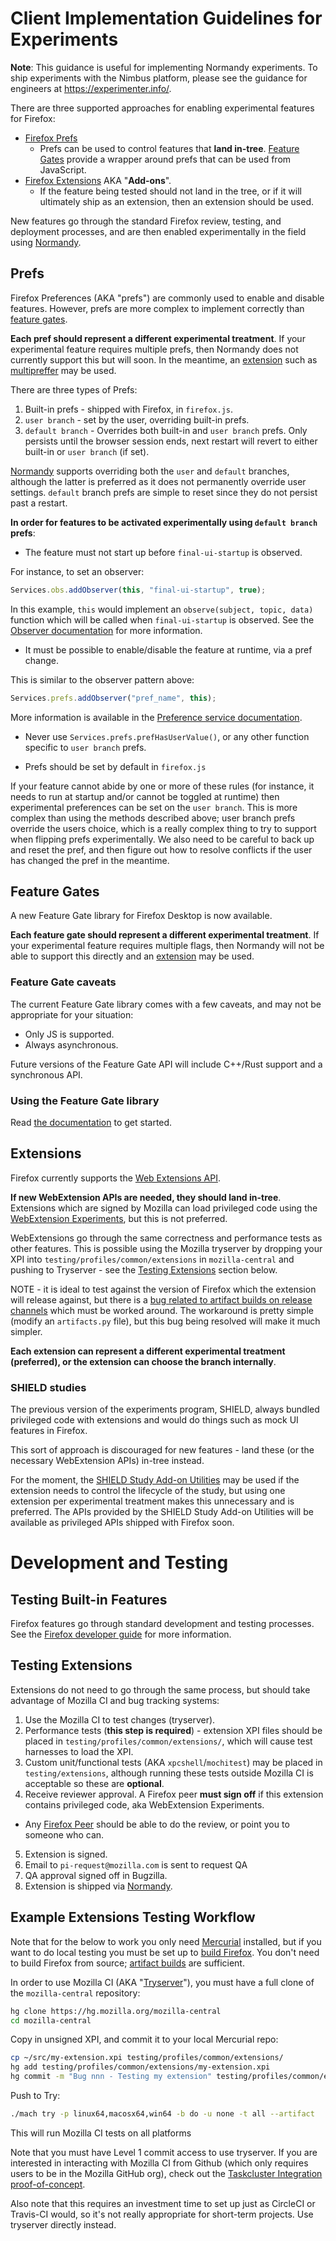 # Client Implementation Guidelines for Experiments

**Note**: This guidance is useful for implementing Normandy experiments. To ship experiments with the Nimbus platform, please see the guidance for engineers at <https://experimenter.info/>.

There are three supported approaches for enabling experimental features for Firefox:

- [Firefox Prefs](#prefs)
  - Prefs can be used to control features that **land in-tree**.
    [Feature Gates](#feature-gates) provide a wrapper around prefs that can be used from JavaScript.
- [Firefox Extensions](#extensions) AKA "**Add-ons**".
  - If the feature being tested should not land in the tree, or if it will ultimately ship as an extension, then an extension should be used.

New features go through the standard Firefox review, testing, and deployment processes, and are then enabled experimentally in the field using [Normandy][normandy-docs].

## Prefs

Firefox Preferences (AKA "prefs") are commonly used to enable and disable features. However, prefs are more complex to implement correctly than [feature gates](#feature-gates).

**Each pref should represent a different experimental treatment**. If your experimental feature requires multiple prefs, then Normandy does not currently support this but will soon. In the meantime, an [extension](#extensions) such as [multipreffer][multipreffer-docs] may be used.

There are three types of Prefs:

1. Built-in prefs - shipped with Firefox, in `firefox.js`.
2. `user branch` - set by the user, overriding built-in prefs.
3. `default branch` - Overrides both built-in and `user branch` prefs. Only persists until the browser session ends, next restart will revert to either built-in or `user branch` (if set).

[Normandy][normandy-docs] supports overriding both the `user` and `default` branches, although the latter is preferred as it does not permanently override user settings. `default` branch prefs are simple to reset since they do not persist past a restart.

**In order for features to be activated experimentally using `default branch` prefs**:

- The feature must not start up before `final-ui-startup` is observed.

For instance, to set an observer:

```js
Services.obs.addObserver(this, "final-ui-startup", true);
```

In this example, `this` would implement an `observe(subject, topic, data)` function which will be called when `final-ui-startup` is observed. See the [Observer documentation][observer-docs] for more information.

- It must be possible to enable/disable the feature at runtime, via a pref change.

This is similar to the observer pattern above:

```js
Services.prefs.addObserver("pref_name", this);
```

More information is available in the [Preference service documentation][pref-service-docs].

- Never use `Services.prefs.prefHasUserValue()`, or any other function specific to `user branch` prefs.

- Prefs should be set by default in `firefox.js`

If your feature cannot abide by one or more of these rules (for instance, it needs to run at startup and/or cannot be toggled at runtime) then experimental preferences can be set on the `user branch`. This is more complex than using the methods described above; user branch prefs override the users choice, which is a really complex thing to try to support when flipping prefs experimentally. We also need to be careful to back up and reset the pref, and then figure out how to resolve conflicts if the user has changed the pref in the meantime.

## Feature Gates

A new Feature Gate library for Firefox Desktop is now available.

**Each feature gate should represent a different experimental treatment**. If your experimental feature requires multiple flags, then Normandy will not be able to support this directly and an [extension](#extensions) may be used.

### Feature Gate caveats

The current Feature Gate library comes with a few caveats, and may not be appropriate for your situation:

- Only JS is supported.
- Always asynchronous.

Future versions of the Feature Gate API will include C++/Rust support and a synchronous API.

### Using the Feature Gate library

Read [the documentation][feature-gate-docs] to get started.

## Extensions

Firefox currently supports the [Web Extensions API](https://developer.mozilla.org/en-US/docs/Mozilla/Add-ons/WebExtensions).

**If new WebExtension APIs are needed, they should land in-tree**. Extensions which are signed by Mozilla can load privileged code using the [WebExtension Experiments](https://firefox-source-docs.mozilla.org/toolkit/components/extensions/webextensions/index.html), but this is not preferred.

WebExtensions go through the same correctness and performance tests as other features. This is possible using the Mozilla tryserver by dropping your XPI into `testing/profiles/common/extensions` in `mozilla-central` and pushing to Tryserver - see the [Testing Extensions](#testing-extensions) section below.

NOTE - it is ideal to test against the version of Firefox which the extension will release against, but there is a [bug related to artifact builds on release channels][artifact-bug] which must be worked around. The workaround is pretty simple (modify an `artifacts.py` file), but this bug being resolved will make it much simpler.

**Each extension can represent a different experimental treatment (preferred), or the extension can choose the branch internally**.

### SHIELD studies

The previous version of the experiments program, SHIELD, always bundled privileged code with extensions and would do things such as mock UI features in Firefox.

This sort of approach is discouraged for new features - land these (or the necessary WebExtension APIs) in-tree instead.

For the moment, the [SHIELD Study Add-on Utilities](https://github.com/mozilla/shield-studies-addon-utils/) may be used if the extension needs to control the lifecycle of the study, but using one extension per experimental treatment makes this unnecessary and is preferred. The APIs provided by the SHIELD Study Add-on Utilities will be available as privileged APIs shipped with Firefox soon.

# Development and Testing

## Testing Built-in Features

Firefox features go through standard development and testing processes. See the [Firefox developer guide][firefox-dev-docs] for more information.

## Testing Extensions

Extensions do not need to go through the same process, but should take advantage of Mozilla CI and bug tracking systems:

1. Use the Mozilla CI to test changes (tryserver).
2. Performance tests (**this step is required**) - extension XPI files should be placed in `testing/profiles/common/extensions/`, which will cause test harnesses to load the XPI.
3. Custom unit/functional tests (AKA `xpcshell`/`mochitest`) may be placed in `testing/extensions`, although running these tests outside Mozilla CI is acceptable so these are **optional**.
4. Receive reviewer approval. A Firefox peer **must sign off** if this extension contains privileged code, aka WebExtension Experiments.

- Any [Firefox Peer][firefox-peer-list] should be able to do the review, or point you to someone who can.

5. Extension is signed.
6. Email to `pi-request@mozilla.com` is sent to request QA
7. QA approval signed off in Bugzilla.
8. Extension is shipped via [Normandy][normandy-docs].

## Example Extensions Testing Workflow

Note that for the below to work you only need [Mercurial][mercurial] installed, but if you want to do local testing you must be set up to [build Firefox][firefox-build-docs]. You don't need to build Firefox from source; [artifact builds][firefox-artifact-build] are sufficient.

In order to use Mozilla CI (AKA "[Tryserver][try-server-docs]"), you must have a full clone of the `mozilla-central` repository:

```bash
hg clone https://hg.mozilla.org/mozilla-central
cd mozilla-central
```

Copy in unsigned XPI, and commit it to your local Mercurial repo:

```bash
cp ~/src/my-extension.xpi testing/profiles/common/extensions/
hg add testing/profiles/common/extensions/my-extension.xpi
hg commit -m "Bug nnn - Testing my extension" testing/profiles/common/extensions/my-extension.xpi
```

Push to Try:

```bash
./mach try -p linux64,macosx64,win64 -b do -u none -t all --artifact
```

This will run Mozilla CI tests on all platforms

Note that you must have Level 1 commit access to use tryserver. If you are interested in interacting with Mozilla CI from Github (which only requires users to be in the Mozilla GitHub org), check out the [Taskcluster Integration proof-of-concept][taskcluster-integration-poc].

Also note that this requires an investment time to set up just as CircleCI or Travis-CI would, so it's not really appropriate for short-term projects. Use tryserver directly instead.

[feature-gate-docs]: https://firefox-source-docs.mozilla.org/toolkit/components/featuregates/featuregates/index.html
[firefox-dev-docs]: https://developer.mozilla.org/en-US/docs/Mozilla/Developer_guide
[mercurial]: https://www.mercurial-scm.org/
[taskcluster-integration-poc]: https://github.com/biancadanforth/taskcluster-integration-poc/
[firefox-build-docs]: https://developer.mozilla.org/en-US/docs/Mozilla/Developer_guide/Build_Instructions
[firefox-artifact-build]: https://developer.mozilla.org/en-US/docs/Mozilla/Developer_guide/Build_Instructions/Artifact_builds
[try-server-docs]: https://firefox-source-docs.mozilla.org/tools/try/
[observer-docs]: https://developer.mozilla.org/en-US/docs/Mozilla/Tech/XPCOM/Reference/Interface/nsIObserverService#addObserver()
[normandy-docs]: https://github.com/mozilla/normandy
[pref-service-docs]: https://developer.mozilla.org/en-US/docs/Mozilla/Tech/XPCOM/Reference/Interface/nsIPrefService
[multipreffer-docs]: https://github.com/nhnt11/multipreffer
[firefox-peer-list]: https://wiki.mozilla.org/Modules/All#Firefox
[artifact-bug]: https://bugzilla.mozilla.org/show_bug.cgi?id=1435403

